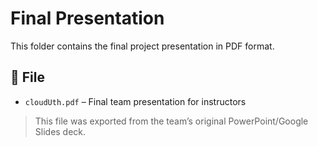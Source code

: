 # Final Presentation

This folder contains the final project presentation in PDF format.

## 📄 File

- `cloudUth.pdf` – Final team presentation for instructors

> This file was exported from the team’s original PowerPoint/Google Slides deck.
